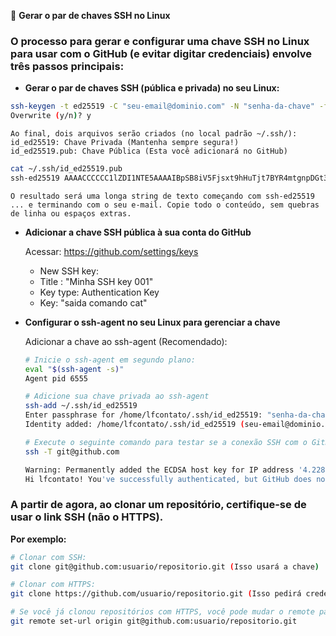 📁 **Gerar o par de chaves SSH no Linux**

### O processo para gerar e configurar uma chave SSH no Linux para usar com o GitHub (e evitar digitar credenciais) envolve três passos principais:

- **Gerar o par de chaves SSH (pública e privada) no seu Linux:**
```bash
ssh-keygen -t ed25519 -C "seu-email@dominio.com" -N "senha-da-chave" -f ~/.ssh/id_ed25519
Overwrite (y/n)? y
```
    Ao final, dois arquivos serão criados (no local padrão ~/.ssh/):
    id_ed25519: Chave Privada (Mantenha sempre segura!)
    id_ed25519.pub: Chave Pública (Esta você adicionará no GitHub)

```bash
cat ~/.ssh/id_ed25519.pub
ssh-ed25519 AAAACCCCCC1lZDI1NTE5AAAAIBpSB8iV5Fjsxt9hHuTjt7BYR4mtgnpDGt38ZzQP7fAx seu-email@dominio.com
```

    O resultado será uma longa string de texto começando com ssh-ed25519 ... e terminando com o seu e-mail. Copie todo o conteúdo, sem quebras de linha ou espaços extras.

- **Adicionar a chave SSH pública à sua conta do GitHub**

    Acessar: https://github.com/settings/keys
    + New SSH key: 
    + Title : "Minha SSH key 001"
    + Key type: Authentication Key
    + Key: "saida comando cat"


- **Configurar o ssh-agent no seu Linux para gerenciar a chave**
    
    Adicionar a chave ao ssh-agent (Recomendado):
    
    ```bash
    # Inicie o ssh-agent em segundo plano:
    eval "$(ssh-agent -s)"
    Agent pid 6555

    # Adicione sua chave privada ao ssh-agent
    ssh-add ~/.ssh/id_ed25519
    Enter passphrase for /home/lfcontato/.ssh/id_ed25519: "senha-da-chave"
    Identity added: /home/lfcontato/.ssh/id_ed25519 (seu-email@dominio.com)

    # Execute o seguinte comando para testar se a conexão SSH com o GitHub está funcionando:
    ssh -T git@github.com

    Warning: Permanently added the ECDSA host key for IP address '4.228.31.150' to the list of known hosts.
    Hi lfcontato! You've successfully authenticated, but GitHub does not provide shell access.
    ```


### A partir de agora, ao clonar um repositório, certifique-se de usar o link SSH (não o HTTPS). 

**Por exemplo:**
```bash
# Clonar com SSH: 
git clone git@github.com:usuario/repositorio.git (Isso usará a chave)

# Clonar com HTTPS: 
git clone https://github.com/usuario/repositorio.git (Isso pedirá credenciais a menos que você tenha configurado outro método)

# Se você já clonou repositórios com HTTPS, você pode mudar o remote para usar SSH:
git remote set-url origin git@github.com:usuario/repositorio.git
```